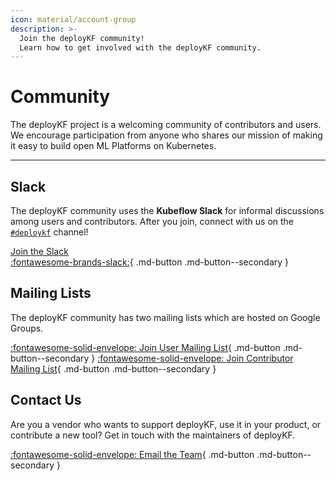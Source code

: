 ```yaml
---
icon: material/account-group
description: >-
  Join the deployKF community!
  Learn how to get involved with the deployKF community.
---
```


# Community

The deployKF project is a welcoming community of contributors and users.
We encourage participation from anyone who shares our mission of making it easy to build open ML Platforms on Kubernetes.

---

## Slack

The deployKF community uses the __Kubeflow Slack__ for informal discussions among users and contributors.
After you join, connect with us on the [`#deploykf`](https://kubeflow.slack.com/archives/C054H6WLNCB) channel!

[Join the Slack<br>:fontawesome-brands-slack:](https://invite.playplay.io/invite?team_id=T7QLHSH6U){ .md-button .md-button--secondary }

## Mailing Lists

The deployKF community has two mailing lists which are hosted on Google Groups.

[:fontawesome-solid-envelope: Join User Mailing List](https://groups.google.com/g/deploykf-users){ .md-button .md-button--secondary }
[:fontawesome-solid-envelope: Join Contributor Mailing List](https://groups.google.com/g/deploykf-dev){ .md-button .md-button--secondary }

## Contact Us
    
Are you a vendor who wants to support deployKF, use it in your product, or contribute a new tool?
Get in touch with the maintainers of deployKF.
    
[:fontawesome-solid-envelope: Email the Team](mailto:team@deploykf.org?subject=%5BPartnerships%5D%20MY_SUBJECT){ .md-button .md-button--secondary }